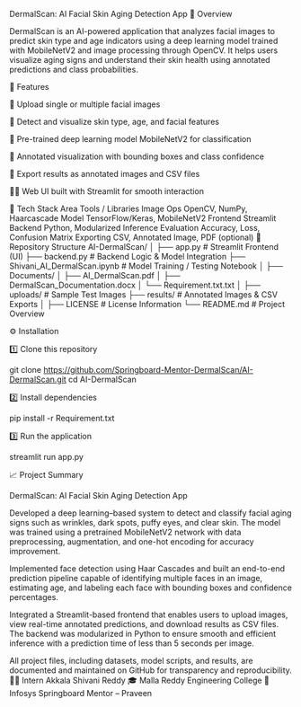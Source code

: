 DermalScan: AI Facial Skin Aging Detection App
🧠 Overview

DermalScan is an AI-powered application that analyzes facial images to predict skin type and age indicators using a deep learning model trained with MobileNetV2 and image processing through OpenCV.
It helps users visualize aging signs and understand their skin health using annotated predictions and class probabilities.

🚀 Features

📸 Upload single or multiple facial images

🧩 Detect and visualize skin type, age, and facial features

🧠 Pre-trained deep learning model MobileNetV2 for classification

🎯 Annotated visualization with bounding boxes and class confidence

💾 Export results as annotated images and CSV files

🧍‍♀️ Web UI built with Streamlit for smooth interaction

🧰 Tech Stack
Area	Tools / Libraries
Image Ops	OpenCV, NumPy, Haarcascade
Model	TensorFlow/Keras, MobileNetV2
Frontend	Streamlit
Backend	Python, Modularized Inference
Evaluation	Accuracy, Loss, Confusion Matrix
Exporting	CSV, Annotated Image, PDF (optional)
📂 Repository Structure
AI-DermalScan/
│
├── app.py                    # Streamlit Frontend (UI)
├── backend.py                # Backend Logic & Model Integration
├── Shivani_AI_DermalScan.ipynb  # Model Training / Testing Notebook
│
├── Documents/
│   ├── AI_DermalScan.pdf
│   ├── DermalScan_Documentation.docx
│   └── Requirement.txt.txt
│
├── uploads/                  # Sample Test Images
├── results/                  # Annotated Images & CSV Exports
│
├── LICENSE                   # License Information
└── README.md                 # Project Overview

⚙️ Installation

1️⃣ Clone this repository

git clone https://github.com/Springboard-Mentor-DermalScan/AI-DermalScan.git
cd AI-DermalScan


2️⃣ Install dependencies

pip install -r Requirement.txt


3️⃣ Run the application

streamlit run app.py

📈 Project Summary


DermalScan: AI Facial Skin Aging Detection App

Developed a deep learning–based system to detect and classify facial aging signs such as wrinkles, dark spots, puffy eyes, and clear skin. The model was trained using a pretrained MobileNetV2 network with data preprocessing, augmentation, and one-hot encoding for accuracy improvement.

Implemented face detection using Haar Cascades and built an end-to-end prediction pipeline capable of identifying multiple faces in an image, estimating age, and labeling each face with bounding boxes and confidence percentages.

Integrated a Streamlit-based frontend that enables users to upload images, view real-time annotated predictions, and download results as CSV files. The backend was modularized in Python to ensure smooth and efficient inference with a prediction time of less than 5 seconds per image.

All project files, including datasets, model scripts, and results, are documented and maintained on GitHub for transparency and reproducibility.
👩‍💻 Intern
Akkala Shivani Reddy
🎓 Malla Reddy Engineering College
🤝 Infosys Springboard Mentor – Praveen

